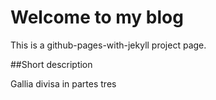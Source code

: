 # Welcome to my blog

This is a github-pages-with-jekyll project page.

##Short description

Gallia divisa in partes tres
